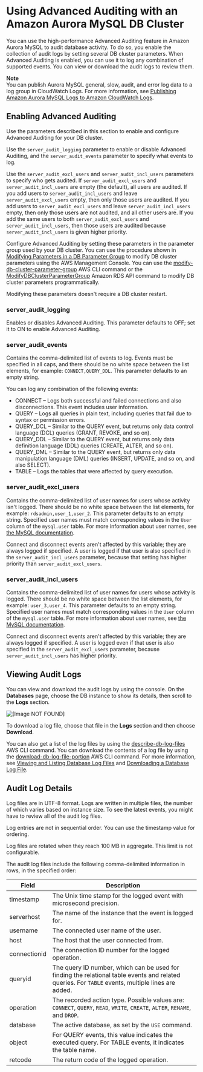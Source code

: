 # Using Advanced Auditing with an Amazon Aurora MySQL DB Cluster<a name="AuroraMySQL.Auditing"></a>

You can use the high\-performance Advanced Auditing feature in Amazon Aurora MySQL to audit database activity\. To do so, you enable the collection of audit logs by setting several DB cluster parameters\. When Advanced Auditing is enabled, you can use it to log any combination of supported events\. You can view or download the audit logs to review them\.

**Note**  
You can publish Aurora MySQL general, slow, audit, and error log data to a log group in CloudWatch Logs\. For more information, see [Publishing Amazon Aurora MySQL Logs to Amazon CloudWatch Logs](AuroraMySQL.Integrating.CloudWatch.md)\.

## Enabling Advanced Auditing<a name="AuroraMySQL.Auditing.Enable"></a>

Use the parameters described in this section to enable and configure Advanced Auditing for your DB cluster\. 

Use the `server_audit_logging` parameter to enable or disable Advanced Auditing, and the `server_audit_events` parameter to specify what events to log\. 

Use the `server_audit_excl_users` and `server_audit_incl_users` parameters to specify who gets audited\. If `server_audit_excl_users` and `server_audit_incl_users` are empty \(the default\), all users are audited\. If you add users to `server_audit_incl_users` and leave `server_audit_excl_users` empty, then only those users are audited\. If you add users to `server_audit_excl_users` and leave `server_audit_incl_users` empty, then only those users are not audited, and all other users are\. If you add the same users to both `server_audit_excl_users` and `server_audit_incl_users`, then those users are audited because `server_audit_incl_users` is given higher priority\.

Configure Advanced Auditing by setting these parameters in the parameter group used by your DB cluster\. You can use the procedure shown in [Modifying Parameters in a DB Parameter Group](USER_WorkingWithParamGroups.md#USER_WorkingWithParamGroups.Modifying) to modify DB cluster parameters using the AWS Management Console\. You can use the [modify\-db\-cluster\-parameter\-group](https://docs.aws.amazon.com/cli/latest/reference/rds/modify-db-cluster-parameter-group.html) AWS CLI command or the [ModifyDBClusterParameterGroup](https://docs.aws.amazon.com/AmazonRDS/latest/APIReference/API_ModifyDBClusterParameterGroup.html) Amazon RDS API command to modify DB cluster parameters programmatically\.

Modifying these parameters doesn't require a DB cluster restart\.

### server\_audit\_logging<a name="AuroraMySQL.Auditing.Enable.server_audit_logging"></a>

Enables or disables Advanced Auditing\. This parameter defaults to OFF; set it to ON to enable Advanced Auditing\.  

### server\_audit\_events<a name="AuroraMySQL.Auditing.Enable.server_audit_events"></a>

Contains the comma\-delimited list of events to log\. Events must be specified in all caps, and there should be no white space between the list elements, for example: `CONNECT,QUERY_DDL`\. This parameter defaults to an empty string\.

You can log any combination of the following events: 
+ CONNECT – Logs both successful and failed connections and also disconnections\. This event includes user information\.
+ QUERY – Logs all queries in plain text, including queries that fail due to syntax or permission errors\.
+ QUERY\_DCL – Similar to the QUERY event, but returns only data control language \(DCL\) queries \(GRANT, REVOKE, and so on\)\.
+ QUERY\_DDL – Similar to the QUERY event, but returns only data definition language \(DDL\) queries \(CREATE, ALTER, and so on\)\.
+ QUERY\_DML – Similar to the QUERY event, but returns only data manipulation language \(DML\) queries \(INSERT, UPDATE, and so on, and also SELECT\)\.
+ TABLE – Logs the tables that were affected by query execution\.

### server\_audit\_excl\_users<a name="AuroraMySQL.Auditing.Enable.server_audit_excl_users"></a>

Contains the comma\-delimited list of user names for users whose activity isn't logged\. There should be no white space between the list elements, for example: `rdsadmin,user_1,user_2`\. This parameter defaults to an empty string\. Specified user names must match corresponding values in the `User` column of the `mysql.user` table\. For more information about user names, see [the MySQL documentation](https://dev.mysql.com/doc/refman/5.6/en/user-names.html)\.

Connect and disconnect events aren't affected by this variable; they are always logged if specified\. A user is logged if that user is also specified in the `server_audit_incl_users` parameter, because that setting has higher priority than `server_audit_excl_users`\.

### server\_audit\_incl\_users<a name="AuroraMySQL.Auditing.Enable.server_audit_incl_users"></a>

Contains the comma\-delimited list of user names for users whose activity is logged\. There should be no white space between the list elements, for example: `user_3,user_4`\. This parameter defaults to an empty string\. Specified user names must match corresponding values in the `User` column of the `mysql.user` table\. For more information about user names, see [the MySQL documentation](https://dev.mysql.com/doc/refman/5.6/en/user-names.html)\.

Connect and disconnect events aren't affected by this variable; they are always logged if specified\. A user is logged even if that user is also specified in the `server_audit_excl_users` parameter, because `server_audit_incl_users` has higher priority\.  

## Viewing Audit Logs<a name="AuroraMySQL.Auditing.View"></a>

 You can view and download the audit logs by using the console\. On the **Databases** page, choose the DB instance to show its details, then scroll to the **Logs** section\. 

![\[Image NOT FOUND\]](http://docs.aws.amazon.com/AmazonRDS/latest/AuroraUserGuide/images/aurora-log.png)

To download a log file, choose that file in the **Logs** section and then choose **Download**\.

You can also get a list of the log files by using the [describe\-db\-log\-files](https://docs.aws.amazon.com/cli/latest/reference/rds/describe-db-log-files.html) AWS CLI command\. You can download the contents of a log file by using the [download\-db\-log\-file\-portion](https://docs.aws.amazon.com/cli/latest/reference/rds/download-db-log-file-portion.html) AWS CLI command\. For more information, see [Viewing and Listing Database Log Files](USER_LogAccess.md#USER_LogAccess.Procedural.Viewing) and [Downloading a Database Log File](USER_LogAccess.md#USER_LogAccess.Procedural.Downloading)\.

## Audit Log Details<a name="AuroraMySQL.Auditing.Logs"></a>

Log files are in UTF\-8 format\. Logs are written in multiple files, the number of which varies based on instance size\. To see the latest events, you might have to review all of the audit log files\. 

Log entries are not in sequential order\. You can use the timestamp value for ordering\. 

Log files are rotated when they reach 100 MB in aggregate\. This limit is not configurable\.

The audit log files include the following comma\-delimited information in rows, in the specified order:


| Field | Description | 
| --- | --- | 
|  timestamp  |  The Unix time stamp for the logged event with microsecond precision\.  | 
|  serverhost  |  The name of the instance that the event is logged for\.  | 
|  username  |  The connected user name of the user\.  | 
|  host  |  The host that the user connected from\.  | 
|  connectionid  |  The connection ID number for the logged operation\.  | 
|  queryid  |  The query ID number, which can be used for finding the relational table events and related queries\. For `TABLE` events, multiple lines are added\.  | 
|  operation  |  The recorded action type\. Possible values are: `CONNECT`, `QUERY`, `READ`, `WRITE`, `CREATE`, `ALTER`, `RENAME`, and `DROP`\.  | 
|  database  |  The active database, as set by the `USE` command\.  | 
|  object  |  For QUERY events, this value indicates the executed query\. For TABLE events, it indicates the table name\.  | 
|  retcode  |  The return code of the logged operation\.  | 